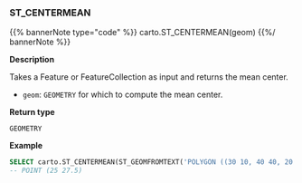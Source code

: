 ### ST_CENTERMEAN

{{% bannerNote type="code" %}}
carto.ST_CENTERMEAN(geom)
{{%/ bannerNote %}}

**Description**

Takes a Feature or FeatureCollection as input and returns the mean center.

* `geom`: `GEOMETRY` for which to compute the mean center.


**Return type**

`GEOMETRY`

**Example**

```sql
SELECT carto.ST_CENTERMEAN(ST_GEOMFROMTEXT('POLYGON ((30 10, 40 40, 20 40, 10 20, 30 10))'));
-- POINT (25 27.5)
```